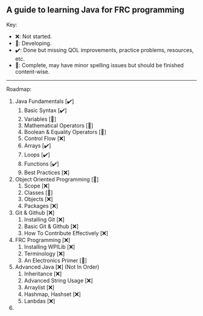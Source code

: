 ## A guide to learning Java for FRC programming

Key:
* ❌: Not started.
* 🚧: Developing.
* ✔️: Done but missing QOL improvements, practice problems, resources, etc. 
* 🎉: Complete, may have minor spelling issues but should be finished content-wise.
  
--- 
Roadmap:
1. Java Fundamentals [✔️]
   1. Basic Syntax [✔️]
   2. Variables [🎉]
   3. Mathematical Operators [🎉]
   4. Boolean & Equality Operators [🎉]
   5. Control Flow [❌]
   6. Arrays [✔️]
   7. Loops [✔️]
   8. Functions [✔️]
   9. Best Practices [❌]
2. Object Oriented Programming [🚧]
   1. Scope [❌]
   2. Classes [🚧]
   3. Objects [❌]
   4. Packages [❌]
3. Git & Github [❌]
   1. Installing Git [❌]
   2. Basic Git & Github [❌]
   3. How To Contribute Effectively [❌]
4. FRC Programming [❌]
   1. Installing WPILib [❌]
   2. Terminology [❌]
   3. An Electronics Primer [🚧]
5. Advanced Java [❌] (Not In Order)
   1. Inheritance [❌]
   2. Advanced String Usage [❌]
   3. Arraylist [❌]
   4. Hashmap, Hashset [❌]
   5. Lanbdas [❌]
6. 